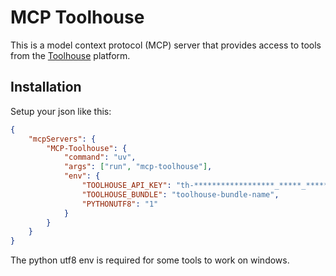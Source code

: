 # MCP Toolhouse

This is a model context protocol (MCP) server that provides access to tools from the [Toolhouse](https://toolhouse.ai) platform.

## Installation

Setup your json like this:

```json
{
    "mcpServers": {
        "MCP-Toolhouse": {
            "command": "uv",
            "args": ["run", "mcp-toolhouse"],
            "env": {
                "TOOLHOUSE_API_KEY": "th-******************_*****_******************",
                "TOOLHOUSE_BUNDLE": "toolhouse-bundle-name",
                "PYTHONUTF8": "1"
            }
        }
    }
}
```

The python utf8 env is required for some tools to work on windows.
